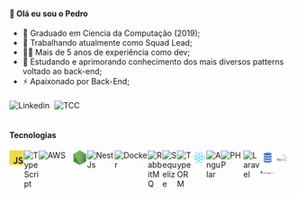 #### 👋 Olá eu sou o Pedro 

- 🔭 Graduado em Ciencia da Computação (2019);
- 🔭 Trabalhando atualmente como Squad Lead;
- 👨‍💻  Mais de 5 anos de experiência como dev;
- 🌱 Estudando e aprimorando conhecimento dos mais diversos patterns voltado ao back-end;
- ⚡ Apaixonado por Back-End;

####
<a href="https://www.linkedin.com/in/pedro-henrique-de-souza-silva-6192b0161/"><img align="left" alt="Linkedin" width="80px" src="https://tm.ibxk.com.br/2022/04/21/21104125110049.jpg?ims=1120x420" /> </a>
####
<a href="https://drive.google.com/file/d/1quqWUdRhblh2Ie3FrQ2WVmwjQSPZW5kX/view"><img align="left" alt="TCC" width="63px" src="https://lh4.googleusercontent.com/ZiZbnax-K7GTedLqSp4wAMkhgNRHOxovPBPJ-6PdtMfr6PXLuKob7-S03wQkBcvi013Skd9LgsT7b5qnUmacQ_n779hqo8SStX-7N9TkPnvRVLm71OISkX8xTooXe29h20LcTkzv" /> </a>
<br> </br>
#### Tecnologias
<img align="left" alt="JavaScript" width="26px" src="https://raw.githubusercontent.com/github/explore/80688e429a7d4ef2fca1e82350fe8e3517d3494d/topics/javascript/javascript.png" />
<img align="left" alt="TypeScript" width="26px" src="https://upload.wikimedia.org/wikipedia/commons/4/4c/Typescript_logo_2020.svg" />
<img align="left" alt="AWS" width="60px" src="https://tm.ibxk.com.br/2022/03/08/08143252032281.jpg?ims=1120x420" />
<img align="left" alt="Node.js" width="26px" src="https://raw.githubusercontent.com/github/explore/80688e429a7d4ef2fca1e82350fe8e3517d3494d/topics/nodejs/nodejs.png" />
<img align="left" alt="NestJs" width="49px" src="https://blog.theodo.com/static/dfa7994d6389d439e8a14bc09d03326b/a79d3/1_cZXAov35eTfE545EiuGFqQ.png" />
<img align="left" alt="Docker" width="59px" src="https://d1.awsstatic.com/acs/characters/Logos/Docker-Logo_Horizontel_279x131.b8a5c41e56b77706656d61080f6a0217a3ba356d.png" />
<img align="left" alt="RabbitMQ" width="26px" src="https://suporte.alclaudius.com.br/static/img/logo/rabbitmq-logo.png" />
<img align="left" alt="Sequelize" width="26px" src="https://cdn.icon-icons.com/icons2/2107/PNG/512/file_type_sequelize_icon_130173.png" />
<img align="left" alt="Type ORM" width="26px" src="https://avatars.githubusercontent.com/u/20165699?s=200&v=4" />
<img align="left" alt="React" width="26px" src="https://raw.githubusercontent.com/github/explore/80688e429a7d4ef2fca1e82350fe8e3517d3494d/topics/react/react.png" />
<img align="left" alt="Angular" width="26px" src="https://upload.wikimedia.org/wikipedia/commons/c/cf/Angular_full_color_logo.svg" />
<img align="left" alt="PHP" width="40px" src="https://upload.wikimedia.org/wikipedia/commons/2/27/PHP-logo.svg" />
<img align="left" alt="Laravel" width="30px" src="https://upload.wikimedia.org/wikipedia/commons/9/9a/Laravel.svg" />
<img align="left" alt="SQL" width="26px" src="https://raw.githubusercontent.com/github/explore/80688e429a7d4ef2fca1e82350fe8e3517d3494d/topics/sql/sql.png" />
<img align="left" alt="MySQL" width="26px" src="https://raw.githubusercontent.com/github/explore/80688e429a7d4ef2fca1e82350fe8e3517d3494d/topics/mysql/mysql.png" />
<img align="left" alt="MongoDB" width="26px" src="https://raw.githubusercontent.com/github/explore/80688e429a7d4ef2fca1e82350fe8e3517d3494d/topics/mongodb/mongodb.png" />

